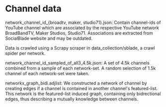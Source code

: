 # Channel data

network_channel_id_{broadtv, maker, studio71}.json:
Contain channel-ids of YouTube channel which are associated by the respective YouTube network BroadBandTV, Maker Studios, Studio71.
Associations are extracted from SocialBlade website and may be outdated.

Data is crawled using a Scrapy scraper in data_collection/sblade, a crawl spider per network.


network_channel_id_sampled_of_all3_4.5k.json:
A set of 4.5k channels combined from a sample of each network-set. A random selection of 1.5k channel of each network-set were taken.

networkx_graph_bidi.adjlist:
We constructed a network of channel by creating edges if a channel is contained in another channel's featured-list. This network is the featured-list induced graph, containing only bidrectional edges, thus describing a mutually knowledge between channels.